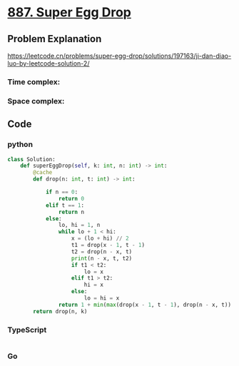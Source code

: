 # [887. Super Egg Drop](https://leetcode.cn/problems/super-egg-drop/description/)

## Problem Explanation
https://leetcode.cn/problems/super-egg-drop/solutions/197163/ji-dan-diao-luo-by-leetcode-solution-2/
### Time complex:

### Space complex:

## Code

### python
```python
class Solution:
    def superEggDrop(self, k: int, n: int) -> int:
        @cache
        def drop(n: int, t: int) -> int:

            if n == 0:
                return 0
            elif t == 1:
                return n
            else:
                lo, hi = 1, n
                while lo + 1 < hi:
                    x = (lo + hi) // 2
                    t1 = drop(x - 1, t - 1)
                    t2 = drop(n - x, t)
                    print(n - x, t, t2)
                    if t1 < t2:
                        lo = x
                    elif t1 > t2:
                        hi = x
                    else:
                        lo = hi = x
                return 1 + min(max(drop(x - 1, t - 1), drop(n - x, t)) for x in (lo, hi))
        return drop(n, k)
```

### TypeScript
```TypeScript


```

### Go
```go
```